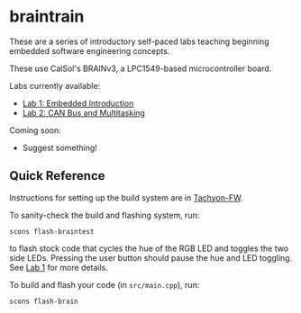# braintrain
These are a series of introductory self-paced labs teaching beginning embedded software engineering concepts.

These use CalSol's BRAINv3, a LPC1549-based microcontroller board.

Labs currently available:
- [Lab 1: Embedded Introduction](lab1.md)
- [Lab 2: CAN Bus and Multitasking](lab2.md)

Coming soon:
- Suggest something!

## Quick Reference
Instructions for setting up the build system are in [Tachyon-FW](https://github.com/CalSol/Tachyon-FW#setup).

To sanity-check the build and flashing system, run:
```
scons flash-braintest
```
to flash stock code that cycles the hue of the RGB LED and toggles the two side LEDs.
Pressing the user button should pause the hue and LED toggling.
See [Lab 1](lab1.md) for more details.

To build and flash your code (in `src/main.cpp`), run:
```
scons flash-brain
```
